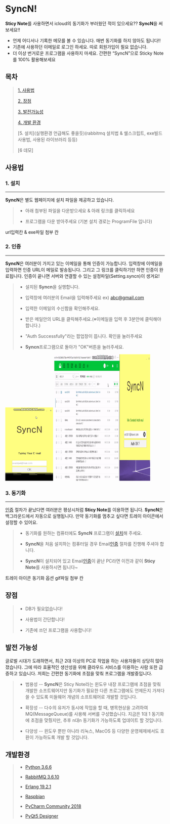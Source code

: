 

# SyncN!
**Sticy Note**를 사용하면서 icloud의 동기화가 부러웠던 적이 있으세요?? **SyncN**을 써보세요!!

 * 언제 어디서나 기록한 메모를 볼 수 있습니다. 매번 동기화를 하지 않아도 됩니다!!
 * 기존에 사용하던 이메일로 로그인 하세요. 따로 회원가입이 필요 없습니다.
 * 더 이상 번거로운 프로그램을 사용하지 마세요. 간편한 “SyncN”으로 Sticky Note를 100% 활용해보세요

## 목차


 >[1. 사용법](https://github.com/Fhwang0926/syncn_v1/blob/master/README.MD#%EC%82%AC%EC%9A%A9%EB%B2%95)  
 >
>[2. 장점](https://github.com/Fhwang0926/syncn_v1#%EC%9E%A5%EC%A0%90)
>
>[3. 발전가능성](https://github.com/Fhwang0926/syncn_v1#%EB%B0%9C%EC%A0%84-%EA%B0%80%EB%8A%A5%EC%84%B1)
>
>[4. 개발 환경]( https://github.com/Fhwang0926/syncn_v1#%EA%B0%9C%EB%B0%9C%ED%99%98%EA%B2%BD)
>
>[5. 설치](실행환경 언급해도 좋을듯)(rabbitmq 설치법 & 쉘스크립트, exe빌드 사용법, 사용된 라이브러리 등등)
>
 >[6 데모]  
 


## 사용법

### 1. 설치
----
**SyncN**은 별도 웹페이지에 설치 파일을 제공하고 있습니다.

>* 아래 첨부된 파일을 다운받으세요 & 아래 링크를 클릭하세요
>
>* 프로그램을 다운 받아주세요 (기본 설치 경로는 ProgramFile 입니다)

url입력칸 & exe파일 첨부 칸



### 2. 인증
----
**SyncN**은 여러분이 가지고 있는 이메일을 통해 인증이 가능합니다. 입력창에 이메일을 입력하면 인증 URL이 메일로 발송됩니다. 그리고 그 링크를 클릭하기만 하면 인증이 완료됩니다. 인증이 끝나면 서버와 연결할 수 있는 설정파일(Setting.syncn)이 생겨요!

>* 설치된 **Syncn**을 실행합니다.
>
>* 입력창에 여러분의 Email을 입력해주세요 ex) abc@gmail.com
>* 입력한 이메일의 수신함을 확인해주세요.
>* 받은 메일안의 URL을 클릭해주세요.(※이메일을 입력 후 3분안에 클릭해야 합니다.)
>* "Auth Successfully"라는 팝업창이 뜹니다. 확인을 눌러주세요
>* **Syncn**프로그램으로 돌아가 "OK"버튼을 눌러주세요.

<img src="https://github.com/Fhwang0926/syncn_v1/blob/master/Image/EmailWrite.gif" width="30%"></img> 
<img src="https://github.com/Fhwang0926/syncn_v1/blob/master/Image/EmailAuth.gif" width="60%" height="400"></img>


### 3. 동기화
----
[인증](https://github.com/Fhwang0926/syncn_v1#2-인증) 절차가 끝났다면 여러분은 평상시처럼 **Sticy Note**를 이용하면 됩니다. **SyncN**은 백그라운드에서 자동으로 실행됩니다. 만약 동기화를 멈추고 싶다면 트레이 아이콘에서 설정할 수 있어요.

>* 동기화를 원하는 컴퓨터에도 **SyncN** 프로그램이 [설치](http://www.test.com)해 주세요. 
>
>*  **SyncN**을 처음 설치하는 컴퓨터일 경우 Email[인증](https://github.com/Fhwang0926/syncn_v1#2-인증) 절차를 진행해 주셔야 합니다.
>* **SyncN**이 설치되어 있고 Email[인증](https://github.com/Fhwang0926/syncn_v1#2-인증)이 끝난 PC라면 이전과 같이 **Sticy Note**를 사용하시면 됩니다~

트레이 아이콘 동기화 옵션 gif파일 첨부 칸

## 장점
>* DB가 필요없습니다!
>
>* 사용법이 간단합니다!
>
>* 기존에 쓰던 프로그램을 사용합니다!


## 발전 가능성
글로벌 시대가 도래하면서, 최근 2대 이상의 PC로 작업을 하는 사용자들이 상당히 많아졌습니다. 그에 따라 효율적인 생산성을 위해 클라우드 서비스를 이용하는 사람 또한 급증하고 있습니다.  저희는 간편한 동기화에 초점을 맞춰 프로그램을 개발중입니다.
>* 범용성
-- **SyncN**은 Sticy Note라는 윈도우 내장 프로그램에 초점을 맞춰 개발한 소프트웨어지만 동기화가 필요한 다른 프로그램에도 언제든지 가져다 쓸 수 있도록 미들웨어 개념의 소프트웨어로 개발할 것입니다.
>
>* 확장성
-- 다수의 유저가 동시에 작업을 할 때, 병목현상을 고려하여 MQ(MessageQueue)를 사용해 서버를 구성했습니다. 지금은 1대 1 동기화에 초점을 맞췄지만, 추후 n대n 동기화가 가능하도록 업데이트 할 것입니다.
>
>* 다양성
-- 윈도우 뿐만 아니라 리눅스, MacOS 등 다양한 운영체제에서도 호환이 가능하도록 개발 할 것입니다.


## 개발환경
>* [Python 3.6.6](https://www.python.org/downloads/release/python-366)
>* [RabbitMQ 3.6.10](https://www.rabbitmq.com/)
>
>* [Erlang 19.2.1](https://www.erlang.org/)
>* [Raspbian](https://www.raspberrypi.org/downloads/raspbian/)
>* [PyCharm Community 2018](https://www.jetbrains.com/pycharm/download/#section=windows)
>* [PyQt5 Designer](https://www.jetbrains.com/pycharm/download/#section=windows) 
